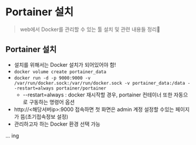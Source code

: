 # Portainer 설치
> web에서 Docker를 관리할 수 있는 툴 설치 및 관련 내용들 정리📝

## Portainer 설치
+ 설치를 위해서는 Docker 설치가 되어있어야 함!
+ `docker volume create portainer_data`
+ `docker run -d -p 9000:9000 -v /var/run/docker.sock:/var/run/docker.sock -v portainer_data:/data --restart=always portainer/portainer`
   + --restart=always : docker 재시작할 경우, portainer 컨테이너 또한 자동으로 구동하는 명령어 옵션
+ http://<해당서버ip>:9000 접속하면 첫 화면은 admin 계정 설정할 수있는 페이지가 뜸(초기접속정보 설정)
+ 관리하고자 하는 Docker 환경 선택 가능


... ing
